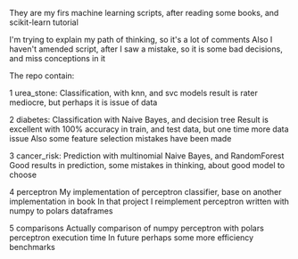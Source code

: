 They are my firs machine learning scripts, after reading some books, and scikit-learn tutorial

I'm trying to explain my path of thinking, so it's a lot of comments
Also I haven't amended script, after I saw a mistake, so it is some bad decisions, and miss conceptions in it

The repo contain:

1 urea_stone:
Classification, with knn, and svc models
result is rater mediocre, but perhaps it is issue of data

2 diabetes:
Classification with Naive Bayes, and decision tree
Result is excellent with 100% accuracy in train, and test data, but one time more data issue
Also some feature selection mistakes have been made

3 cancer_risk:
Prediction with multinomial Naive Bayes, and RandomForest
Good results in prediction, some mistakes in thinking, about good model to choose

4 perceptron
My implementation of perceptron classifier, base on another implementation in book
In that project I reimplement perceptron written with numpy to polars dataframes

5 comparisons
Actually comparison of numpy perceptron with polars perceptron execution time
In future perhaps some more efficiency benchmarks